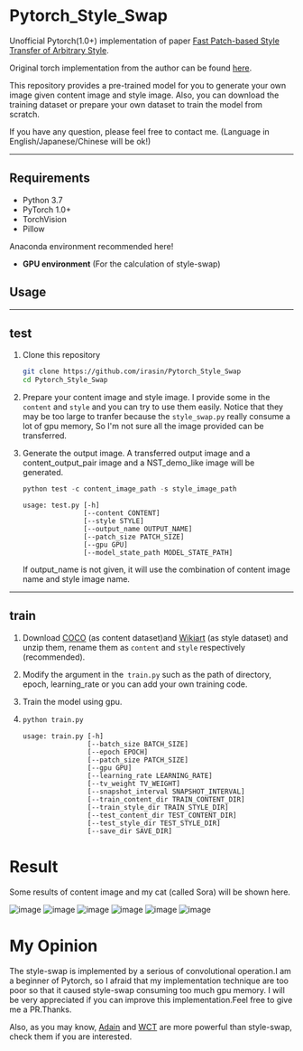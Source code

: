 # Pytorch_Style_Swap

Unofficial Pytorch(1.0+) implementation of paper [Fast Patch-based Style Transfer of Arbitrary Style](https://arxiv.org/abs/1612.04337).

Original torch implementation from the author can be found [here](https://github.com/rtqichen/style-swap).

This repository provides a pre-trained model for you to generate your own image given content image and style image. Also, you can download the training dataset or prepare your own dataset to train the model from scratch.

If you have any question, please feel free to contact me. (Language in English/Japanese/Chinese will be ok!)

------

## Requirements

- Python 3.7
- PyTorch 1.0+
- TorchVision
- Pillow

Anaconda environment recommended here!

- **GPU environment** (For the calculation of style-swap)



## Usage

------

## test

1. Clone this repository 

   ```bash
   git clone https://github.com/irasin/Pytorch_Style_Swap
   cd Pytorch_Style_Swap
   ```

2. Prepare your content image and style image. I provide some in the `content` and `style` and you can try to use them easily. Notice that they may be too large to tranfer because the `style_swap.py` really consume a lot of gpu memory, So I'm not sure all the image provided can be transferred.

3. Generate the output image. A transferred output image and a content_output_pair image and a NST_demo_like image will be generated.

   ```python
   python test -c content_image_path -s style_image_path
   ```

   ```
   usage: test.py [-h] 
                  [--content CONTENT] 
                  [--style STYLE]
                  [--output_name OUTPUT_NAME] 
                  [--patch_size PATCH_SIZE]
                  [--gpu GPU] 
                  [--model_state_path MODEL_STATE_PATH]
   
   ```

   If output_name is not given, it will use the combination of content image name and style image name.

------

## train

1. Download [COCO](http://cocodataset.org/#download) (as content dataset)and [Wikiart](https://www.kaggle.com/c/painter-by-numbers) (as style dataset) and unzip them, rename them as `content` and `style`  respectively (recommended).

2. Modify the argument in the` train.py` such as the path of directory, epoch, learning_rate or you can add your own training code.

3. Train the model using gpu.

4. ```python
   python train.py
   ```

   ```
   usage: train.py [-h] 
                   [--batch_size BATCH_SIZE] 
                   [--epoch EPOCH]
                   [--patch_size PATCH_SIZE] 
                   [--gpu GPU]
                   [--learning_rate LEARNING_RATE] 
                   [--tv_weight TV_WEIGHT]
                   [--snapshot_interval SNAPSHOT_INTERVAL]
                   [--train_content_dir TRAIN_CONTENT_DIR]
                   [--train_style_dir TRAIN_STYLE_DIR]
                   [--test_content_dir TEST_CONTENT_DIR]
                   [--test_style_dir TEST_STYLE_DIR] 
                   [--save_dir SAVE_DIR]
   ```

   

# Result

Some results of content image and my cat (called Sora) will be shown here.

![image](https://github.com/irasin/Pytorch_Style_Swap/blob/master/res/brad_pitt_en_campo_gris_demo.jpg)
![image](https://github.com/irasin/Pytorch_Style_Swap/blob/master/res/golden_gate_101308.jpg)
![image](https://github.com/irasin/Pytorch_Style_Swap/blob/master/res/golden_gate_hosi_demo.jpg)
![image](https://github.com/irasin/Pytorch_Style_Swap/blob/master/res/lenna_sketch_demo.jpg)
![image](https://github.com/irasin/Pytorch_Style_Swap/blob/master/res/neko_scene_de_rue_demo.jpg)
![image](https://github.com/irasin/Pytorch_Style_Swap/blob/master/res/neko_hosi_pair.jpg)



# My Opinion

The style-swap is implemented by a serious of convolutional operation.I am a beginner of Pytorch, so I afraid that my implementation technique are too poor so that it caused  style-swap consuming too much gpu memory. I will be very appreciated if you can improve this implementation.Feel free to give me a PR.Thanks.


Also, as you may know, [Adain](https://github.com/irasin/Pytorch_Adain_from_scratch) and [WCT](https://github.com/irasin/Pytorch_WCT) are more powerful than style-swap, check them if you are interested.
